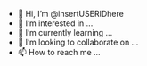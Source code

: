 - 👋 Hi, I’m @insertUSERIDhere
- 👀 I’m interested in ...
- 🌱 I’m currently learning ...
- 💞️ I’m looking to collaborate on ...
- 📫 How to reach me ...

<!---
insertUSERIDhere/insertUSERIDhere is a ✨ special ✨ repository because its `README.md` (this file) appears on your GitHub profile.
You can click the Preview link to take a look at your changes.
--->
